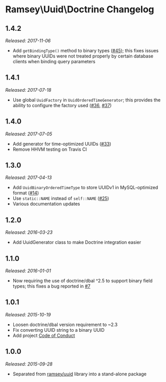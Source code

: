 # Ramsey\Uuid\Doctrine Changelog

## 1.4.2

_Released: 2017-11-06_

* Add `getBindingType()` method to binary types ([#45](https://github.com/ramsey/uuid-doctrine/pull/45)); this fixes issues where binary UUIDs were not treated properly by certain database clients when binding query parameters

## 1.4.1

_Released: 2017-07-18_

* Use global `UuidFactory` in `UuidOrderedTimeGenerator`; this provides the ability to configure the factory used ([#36](https://github.com/ramsey/uuid-doctrine/issues/36), [#37](https://github.com/ramsey/uuid-doctrine/pull/37))

## 1.4.0

_Released: 2017-07-05_

* Add generator for time-optimized UUIDs ([#33](https://github.com/ramsey/uuid-doctrine/pull/33))
* Remove HHVM testing on Travis CI

## 1.3.0

_Released: 2017-04-13_

* Add `UuidBinaryOrderedTimeType` to store UUIDv1 in MySQL-optimized format ([#14](https://github.com/ramsey/uuid-doctrine/issues/14))
* Use `static::NAME` instead of `self::NAME` ([#25](https://github.com/ramsey/uuid-doctrine/issues/25))
* Various documentation updates

## 1.2.0

_Released: 2016-03-23_

* Add UuidGenerator class to make Doctrine integration easier

## 1.1.0

_Released: 2016-01-01_

* Now requiring the use of doctrine/dbal ^2.5 to support binary field types; this fixes a bug reported in [#7](https://github.com/ramsey/uuid-doctrine/issues/7)

## 1.0.1

_Released: 2015-10-19_

* Loosen doctrine/dbal version requirement to ~2.3
* Fix converting UUID string to a binary UUID
* Add project [Code of Conduct](https://github.com/ramsey/uuid-doctrine/blob/master/CONDUCT.md)

## 1.0.0

_Released: 2015-09-28_

* Separated from [ramsey/uuid](https://github.com/ramsey/uuid) library into a stand-alone package
